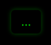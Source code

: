 <!DOCTYPE html>
<html lang="ar">
<head>
  <meta charset="UTF-8" />
  <meta name="viewport" content="width=device-width, initial-scale=0.7" />
  <title>LAUSD</title>
  <style>
    html, body {
      margin: 0;
      padding: 0;
      height: 100%;
      width: 100%;
      overflow: hidden;
      background-color: black;
      font-family: Arial, sans-serif;
    }
    #result {
      position: absolute;
      top: 20px;
      right: 20px;
      background: #000;
      color: #0f0;
      padding: 10px 20px;
      border-radius: 8px;
      font-size: 1.5rem;
      z-index: 9999;
      box-shadow: 0 0 10px rgba(0,255,0,0.3);
    }
    #chart {
      width: 100vw;
      height: 100vh;
    }
  </style>
</head>
<body>

  <div id="result">...</div>
  <div id="chart"></div>

  <script src="https://s3.tradingview.com/tv.js"></script>
  <script>
    const coinGeckoId = 'lagrange';
    const multiplier = 0.18319176;

    async function fetchPrice() {
      try {
        const response = await fetch(`https://api.coingecko.com/api/v3/simple/price?ids=${coinGeckoId}&vs_currencies=usd`);
        const data = await response.json();
        if (data[coinGeckoId] && data[coinGeckoId].usd) {
          return data[coinGeckoId].usd;
        }
        throw new Error('السعر غير متاح');
      } catch (error) {
        console.error(error);
        return null;
      }
    }

    async function updatePrice() {
      const price = await fetchPrice();
      const resultDiv = document.getElementById('result');
      if (price !== null) {
        const finalPrice = price * multiplier;
        resultDiv.textContent = finalPrice.toFixed(6) + ' USD';
      } else {
        resultDiv.textContent = 'تعذر جلب السعر.';
      }
    }

    updatePrice();
    setInterval(updatePrice, 60000);

    new TradingView.widget({
      autosize: true,
      symbol: "COINBASE:LAUSD",
      interval: "60",
      timezone: "Asia/Jerusalem",
      theme: "dark",
      style: "1",
      locale: "ar",
      toolbar_bg: "#000",
      enable_publishing: false,
      hide_side_toolbar: true,
      allow_symbol_change: false,
      container_id: "chart",
      onChartReady: function() {
        const chart = this.chart();
        chart.createMultipointShape(
          [
            { time: chart.getVisibleRange().from, price: 0.3420 },
            { time: chart.getVisibleRange().to, price: 0.3420 }
          ],
          {
            shape: 'line',
            color: '#00FF00',
            linewidth: 2,
            disableSelection: true,
            disableSave: true,
          }
        );
      }
    });
  </script>

</body>
</html>
